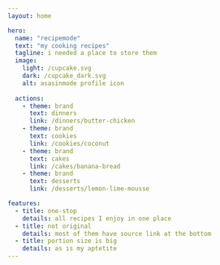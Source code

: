 ```yaml
---
layout: home

hero:
  name: "recipemode"
  text: "my cooking recipes"
  tagline: i needed a place to store them
  image:
    light: /cupcake.svg
    dark: /cupcake_dark.svg
    alt: asasinmode profile icon
    
  actions:
    - theme: brand
      text: dinners
      link: /dinners/butter-chicken
    - theme: brand
      text: cookies
      link: /cookies/coconut
    - theme: brand
      text: cakes
      link: /cakes/banana-bread
    - theme: brand
      text: desserts
      link: /desserts/lemon-lime-mousse

features:
  - title: one-stop
    details: all recipes I enjoy in one place
  - title: not original
    details: most of them have source link at the bottom
  - title: portion size is big
    details: as is my aptetite
---
```

